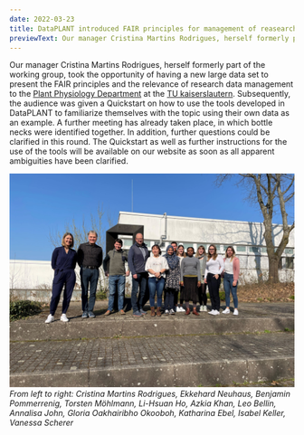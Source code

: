 ```yaml
---
date: 2022-03-23
title: DataPLANT introduced FAIR principles for management of reasearch data to the department of Plant Physiology at the TU Kaiserslautern
previewText: Our manager Cristina Martins Rodrigues, herself formerly part of the working group, took the opportunity of having a new large data set to present the FAIR principles and the relevance of research data management to the Plant Physiology Department at the TU kaiserslautern. Subsequently, the audience was given a Quickstart on how to use the tools developed in DataPLANT to familiarize themselves with the topic using their own data as an example. A further meeting has already taken place...
---
```


Our manager Cristina Martins Rodrigues, herself formerly part of the working group, took the opportunity of having a new large data set to present the FAIR principles and the relevance of research data management to the [Plant Physiology Department](https://www.bio.uni-kl.de/pflanzenphysiologie "Plant Physiology Department") at the [TU kaiserslautern](https://www.uni-kl.de/ "TU Kaiserslautern"). Subsequently, the audience was given a Quickstart on how to use the tools developed in DataPLANT to familiarize themselves with the topic using their own data as an example. A further meeting has already taken place, in which bottle necks were identified together. In addition, further questions could be clarified in this round. 
The Quickstart as well as further instructions for the use of the tools will be available on our website as soon as all apparent ambiguities have been clarified. 

![DataPLANT at the Plant Physiology Department in Kaiserslautern](/src/assets/images/news/CMR-at-PP-TUK.jpg "DataPLANT at the Plant Physiology Department in Kaiserslautern")
*From left to right: Cristina Martins Rodrigues, Ekkehard Neuhaus, Benjamin Pommerrenig, Torsten Möhlmann, Li-Hsuan Ho, Azkia Khan, Leo Bellin, Annalisa John, Gloria Oakhairibho Okooboh, Katharina Ebel, Isabel Keller, Vanessa Scherer*